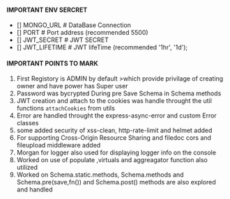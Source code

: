 #### IMPORTANT ENV SERCRET 
- [] MONGO_URL      # DataBase Connection
- [] PORT           # Port address (recommended 5500)
- [] JWT_SECRET     # JWT SECRET
- [] JWT_LIFETIME   # JWT lifeTime (recommended '1hr', '1d');

#### IMPORTANT POINTS TO MARK
1. First Registory is ADMIN by default >which provide privilage of creating owner and have power has Super user
2. Password was bycrypted During pre Save Schema in Schema methods
3. JWT creation and attach to the cookies was handle throught the util functions `attachCookies` from utils
4. Error are handled throught the express-async-error and custom Error classes
5. some added security of xss-clean, http-rate-limit and helmet added
6. For supporting Cross-Origin Resource Sharing and filedoc  cors and fileupload middleware added
7. Morgan for logger also used  for displaying logger info on the console
8. Worked on use of populate ,virtuals and aggreagator function also utilized 
9. Worked on Schema.static.methods, Schema.methods and Schema.pre(save,fn()) and Schema.post() methods are also explored and handled